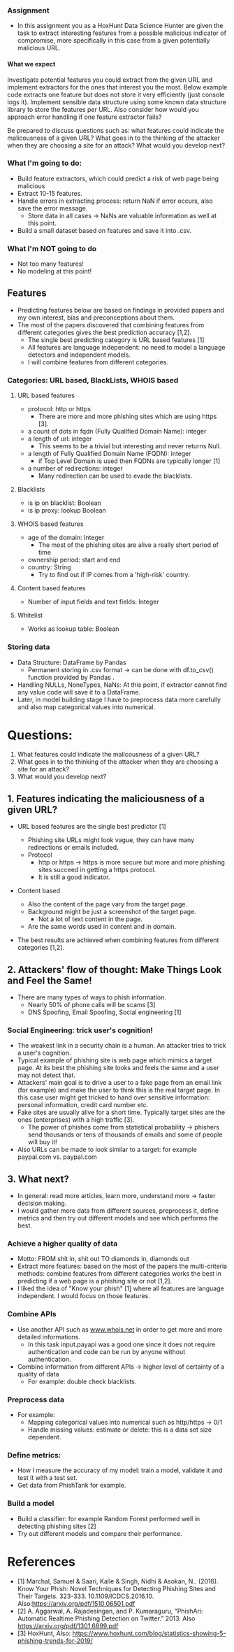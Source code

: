 ### Assignment
- In this assignment you as a HoxHunt Data Science Hunter are given the task to extract interesting features from a possible malicious indicator of compromise, more specifically in this case from a given potentially malicious URL.

#### What we expect
Investigate potential features you could extract from the given URL and implement extractors for the ones that interest you the most. Below example code extracts one feature but does not store it very efficiently (just console logs it). Implement sensible data structure using some known data structure library to store the features per URL. Also consider how would you approach error handling if one feature extractor fails?

Be prepared to discuss questions such as: what features could indicate the malicousness of a given URL? What goes in to the thinking of the attacker when they are choosing a site for an attack? What would you develop next?


### What I'm going to do:
- Build feature extractors, which could predict a risk of web page being malicious
- Extract 10-15 features. 
- Handle errors in extracting process: return NaN if error occurs, also save the error message. 
    - Store data in all cases -> NaNs are valuable information as well at this point.
- Build a small dataset based on features and save it into .csv.

### What I'm NOT going to do
- Not too many features!
- No modeling at this point! 


## Features
- Predicting features below are based on findings in provided papers and my own interest, bias and preconceptions about them. 
- The most of the papers discovered that combining features from different categories gives the best prediction accuracy [1,2]. 
    - The single best predicting category is URL based features [1]
    - All features are language independent: no need to model a language detectors and independent models. 
    - I will combine features from different categories. 
    

### Categories: URL based, BlackLists, WHOIS based
1.  URL based features
    - protocol: http or https
        - There are more and more phishing sites which are using https [3].
    - a count of dots in fqdn (Fully Qualified Domain Name): integer 
    - a length of url: integer
        - This seems to be a trivial but interesting and never returns Null. 
    - a length of Fully Qualified Domain Name (FQDN): integer
        - if Top Level Domain is used then FQDNs are typically longer [1]
    - a number of redirections: integer
        - Many redirection can be used to evade the blacklists.
2. Blacklists
    - is ip on blacklist: Boolean
    - is ip proxy: lookup Boolean
3. WHOIS based features
    - age of the domain: Integer
        - The most of the phishing sites are alive a really short period of time
    - ownership period: start and end
    - country: String
        - Try to find out if IP comes from a 'high-risk' country.
4. Content based features
    - Number of input fields and text fields: Integer
    
5. Whitelist
    - Works as lookup table: Boolean


### Storing data
- Data Structure: DataFrame by Pandas
    - Permanent storing in .csv format -> can be done with df.to_csv() function provided by Pandas .
- Handling NULLs, NoneTypes, NaNs: At this point, if extractor cannot find any value code will save it to a DataFrame. 
- Later, in model building stage I have to preprocess data more carefully and also map categorical values into numerical.



# Questions:
1. What features could indicate the malicousness of a given URL?
2. What goes in to the thinking of the attacker when they are choosing a site for an attack?
3. What would you develop next?


## 1. Features indicating the maliciousness of a given URL?
- URL based features are the single best predictor [1]
    - Phishing site URLs might look vague, they can have many redirections or emails included. 
    - Protocol
        - http or https -> https is more secure but more and more phishing sites succeed in getting a https protocol.
        - It is still a good indicator.
- Content based
    - Also the content of the page vary from the target page.  
    - Background might be just a screenshot of the target page. 
        - Not a lot of text content in the page. 
    - Are the same words used in content and in domain. 

- The best results are achieved when combining features from different categories [1,2]. 



## 2. Attackers' flow of thought: Make Things Look and Feel the Same!
- There are many types of ways to phish information. 
    - Nearly 50% of phone calls will be scams [3]
    - DNS Spoofing, Email Spoofing, Social engineering [1]

### Social Engineering: trick user's cognition! 
- The weakest link in a security chain is a human. An attacker tries to trick a user's cognition. 
- Typical example of phishing site is web page which mimics a target page. At its best the phishing site looks and feels the same and a user may not detect that. 
- Attackers' main goal is to drive a user to a fake page from an email link (for example) and make the user to think this is the real target page. In this case user might get tricked to hand over sensitive information: personal information, credit card number etc. 
- Fake sites are usually alive for a short time. Typically target sites are the ones (enterprises) with a high traffic [3].
    - The power of phishes come from statistical probability -> phishers send thousands or tens of thousands of emails and some of people will buy it! 
- Also URLs can be made to look similar to a target: for example paypal.com vs. paypaI.com
    


## 3. What next? 
- In general: read more articles, learn more, understand more -> faster decision making. 
- I would gather more data from different sources, preprocess it, define metrics and then try out different models and see which performs the best. 

### Achieve a higher quality of data
- Motto: FROM shit in, shit out TO diamonds in, diamonds out
- Extract more features: based on the most of the papers the multi-criteria methods: combine features from different categories works the best in predicting if a web page is a phishing site or not [1,2]. 
- I liked the idea of "Know your phish" [1] where all features are language independent. I would focus on those features.

### Combine APIs
- Use another API such as www.whois.net in order to get more and more detailed informations. 
    - In this task input.payapi was a good one since it does not require authentication and code can be run by anyone without authentication. 
- Combine information from different APIs -> higher level of certainty of a quality of data
    - For example: double check blacklists. 

### Preprocess data
- For example:
    - Mapping categorical values into numerical such as http/https -> 0/1
    - Handle missing values: estimate or delete: this is a data set size dependent. 

### Define metrics: 
- How I measure the accuracy of my model: train a model, validate it and test it with a test set. 
- Get data from PhishTank for example. 


### Build a model
- Build a classifier: for example Random Forest performed well in detecting phishing sites [2]
- Try out different models and compare their performance. 


# References

- [1] Marchal, Samuel & Saari, Kalle & Singh, Nidhi & Asokan, N.. (2016). Know Your Phish: Novel Techniques for Detecting Phishing Sites and Their Targets. 323-333. 10.1109/ICDCS.2016.10. Also:https://arxiv.org/pdf/1510.06501.pdf
- [2] A. Aggarwal, A. Rajadesingan, and P. Kumaraguru, “PhishAri: Automatic Realtime Phishing Detection on Twitter.” 2013. Also https://arxiv.org/pdf/1301.6899.pdf
- [3] HoxHunt, Also: https://www.hoxhunt.com/blog/statistics-showing-5-phishing-trends-for-2019/ 
